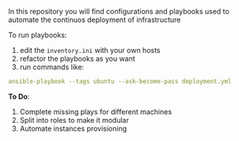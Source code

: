 In this repository you will find configurations and playbooks used to automate the continuos deployment of infrastructure

To run playbooks:
1. edit the `inventory.ini` with your own hosts
2. refactor the playbooks as you want
3. run commands like: 
``` yaml
ansible-playbook --tags ubuntu --ask-become-pass deployment.yml
```

**To Do**:
1. Complete missing plays for different machines
2. Split into roles to make it modular
3. Automate instances provisioning